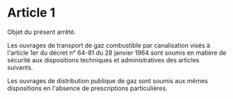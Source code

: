 # Article 1

Objet du présent arrêté.

Les ouvrages de transport de gaz combustible par canalisation visés à l'article 1er du décret n° 64-81 du 28 janvier 1964 sont soumis en matière de sécurité aux dispositions techniques et administratives des articles suivants.

Les ouvrages de distribution publique de gaz sont soumis aux mêmes dispositions en l'absence de prescriptions particulières.
